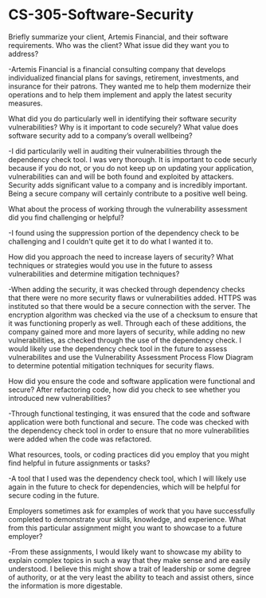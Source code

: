 # CS-305-Software-Security

Briefly summarize your client, Artemis Financial, and their software requirements. Who was the client? What issue did they want you to address?

-Artemis Financial is a financial consulting company that develops individualized financial plans for savings, retirement, investments, and insurance for their patrons. They wanted me to help them modernize their operations and to help them implement and apply the latest security measures. 


What did you do particularly well in identifying their software security vulnerabilities? Why is it important to code securely? What value does software security add to a company’s overall wellbeing?

-I did particularily well in auditing their vulnerabilities through the dependency check tool. I was very thorough. It is important to code securly because if you do not, or you do not keep up on updating your application, vulnerabilities can and will be both found and exploited by attackers. Security adds significant value to a company and is incredibly important. Being a secure company will certainly contribute to a positive well being.


What about the process of working through the vulnerability assessment did you find challenging or helpful?

-I found using the suppression portion of the dependency check to be challenging and I couldn't quite get it to do what I wanted it to.


How did you approach the need to increase layers of security? What techniques or strategies would you use in the future to assess vulnerabilities and determine mitigation techniques?

-When adding the security, it was checked through dependency checks that there were no more security flaws or vulnerabilities added. HTTPS was instituted so that there would be a secure connection with the server. The encryption algorithm was checked via the use of a checksum to ensure that it was functioning properly as well. Through each of these additions, the company gained more and more layers of security, while adding no new vulnerabilities, as checked through the use of the dependency check. I would likely use the dependency check tool in the future to assess vulnerabilites and use the Vulnerability Assessment Process Flow Diagram to determine potential mitigation techniques for security flaws.


How did you ensure the code and software application were functional and secure? After refactoring code, how did you check to see whether you introduced new vulnerabilities?

-Through functional testinging, it was ensured that the code and software application were both functional and secure. The code was checked with the dependency check tool in order to ensure that no more vulnerabilities were added when the code was refactored.

What resources, tools, or coding practices did you employ that you might find helpful in future assignments or tasks?

-A tool that I used was the dependency check tool, which I will likely use again in the future to check for dependencies, which will be helpful for secure coding in the future.


Employers sometimes ask for examples of work that you have successfully completed to demonstrate your skills, knowledge, and experience. What from this particular assignment might you want to showcase to a future employer?

-From these assignments, I would likely want to showcase my ability to explain complex topics in such a way that they make sense and are easily understood. I believe this might show a trait of leadership or some degree of authority, or at the very least the ability to teach and assist others, since the information is more digestable.

